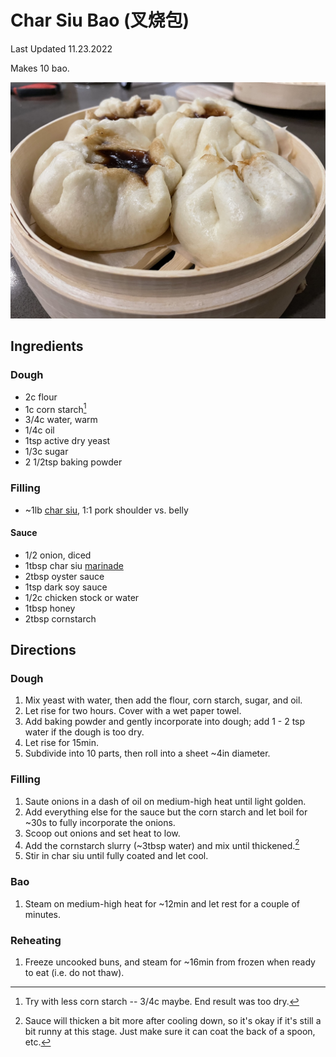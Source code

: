 # Char Siu Bao (叉烧包)

Last Updated 11.23.2022

Makes 10 bao.

![char_siu_bao](/assets/char_siu_bao.jpg)

## Ingredients

### Dough

* 2c flour
* 1c corn starch[^2]
* 3/4c water, warm
* 1/4c oil
* 1tsp active dry yeast
* 1/3c sugar
* 2 1/2tsp baking powder

### Filling

* ~1lb [char siu](char_siu.md), 1:1 pork shoulder vs. belly

#### Sauce

* 1/2 onion, diced
* 1tbsp char siu [marinade](char_siu.md)
* 2tbsp oyster sauce
* 1tsp dark soy sauce
* 1/2c chicken stock or water
* 1tbsp honey
* 2tbsp cornstarch

## Directions

### Dough

1. Mix yeast with water, then add the flour, corn starch, sugar, and oil.
1. Let rise for two hours. Cover with a wet paper towel.
1. Add baking powder and gently incorporate into dough; add 1 - 2 tsp water if
   the dough is too dry.
1. Let rise for 15min.
1. Subdivide into 10 parts, then roll into a sheet ~4in diameter.

### Filling

1. Saute onions in a dash of oil on medium-high heat until light golden.
1. Add everything else for the sauce but the corn starch and let boil for ~30s to
   fully incorporate the onions.
1. Scoop out onions and set heat to low.
1. Add the cornstarch slurry (~3tbsp water) and mix until thickened.[^1]
1. Stir in char siu until fully coated and let cool.

### Bao

1. Steam on medium-high heat for ~12min and let rest for a couple of minutes.

### Reheating

1. Freeze uncooked buns, and steam for ~16min from frozen when ready to eat (i.e.
   do not thaw).

[^1]: Sauce will thicken a bit more after cooling down, so it's okay if it's
      still a bit runny at this stage. Just make sure it can coat the back of a
      spoon, etc.
[^2]: Try with less corn starch -- 3/4c maybe. End result was too dry.
